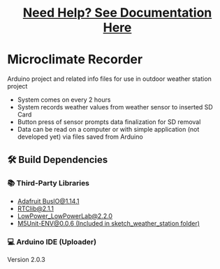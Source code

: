 <div align="center">
  
  # [Need Help? See Documentation Here](https://az-trotters.github.io/Microclimate-Recorder/)
</div>

# Microclimate Recorder

Arduino project and related info files for use in outdoor weather station
project

* System comes on every 2 hours
* System records weather values from weather sensor to inserted SD Card
* Button press of sensor prompts data finalization for SD removal
* Data can be read on a computer or with simple application (not developed
yet) via files saved from Arduino

## 🛠 Build Dependencies

### 📚 Third-Party Libraries

<!-- [SD@1.2.4](https://www.arduino.cc/reference/en/libraries/sd/) -->
* [Adafruit BusIO@1.14.1](https://github.com/adafruit/Adafruit_BusIO)
* [RTClib@2.1.1](https://github.com/adafruit/RTClib)
* [LowPower_LowPowerLab@2.2.0](https://github.com/LowPowerLab/LowPower)
* [M5Unit-ENV@0.0.6 (Included in sketch_weather_station folder)](https://github.com/m5stack/M5Unit-ENV/releases/tag/0.0.6)

### 💻 Arduino IDE (Uploader)

Version 2.0.3
